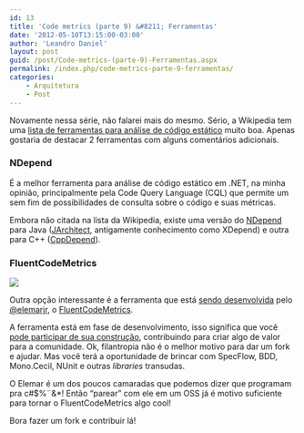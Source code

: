 ```yaml
---
id: 13
title: 'Code metrics (parte 9) &#8211; Ferramentas'
date: '2012-05-10T13:15:00-03:00'
author: 'Leandro Daniel'
layout: post
guid: /post/Code-metrics-(parte-9)-Ferramentas.aspx
permalink: /index.php/code-metrics-parte-9-ferramentas/
categories:
    - Arquitetura
    - Post
---
```


Novamente nessa série, não falarei mais do mesmo. Sério, a Wikipedia tem uma [lista de ferramentas para análise de código estático](http://en.wikipedia.org/wiki/List_of_tools_for_static_code_analysis) muito boa. Apenas gostaria de destacar 2 ferramentas com alguns comentários adicionais.

### NDepend

É a melhor ferramenta para análise de código estático em .NET, na minha opinião, principalmente pela Code Query Language (CQL) que permite um sem fim de possibilidades de consulta sobre o código e suas métricas.

Embora não citada na lista da Wikipedia, existe uma versão do [NDepend](http://www.ndepend.com) para Java ([JArchitect](http://www.javadepend.com/), antigamente conhecimento como XDepend) e outra para C++ ([CppDepend](http://www.cppdepend.com/)).

### FluentCodeMetrics

![](http://leandrodaniel.com/pics/memeNice.png)

Outra opção interessante é a ferramenta que está [sendo desenvolvida](http://elemarjr.net/tag/fluentcodemetrics/) pelo [@elemarjr](http://twitter.com/elemarjr), o [FluentCodeMetrics](https://github.com/ElemarJR/FluentCodeMetrics).

A ferramenta está em fase de desenvolvimento, isso significa que você [pode participar de sua construção](https://github.com/ElemarJR/FluentCodeMetrics), contribuindo para criar algo de valor para a comunidade. Ok, filantropia não é o melhor motivo para dar um fork e ajudar. Mas você terá a oportunidade de brincar com SpecFlow, BDD, Mono.Cecil, NUnit e outras *libraries* transudas.

O Elemar é um dos poucos camaradas que podemos dizer que programam pra c#$%¨&amp;\*! Então “parear” com ele em um OSS já é motivo suficiente para tornar o FluentCodeMetrics algo cool!

Bora fazer um fork e contribuir lá!